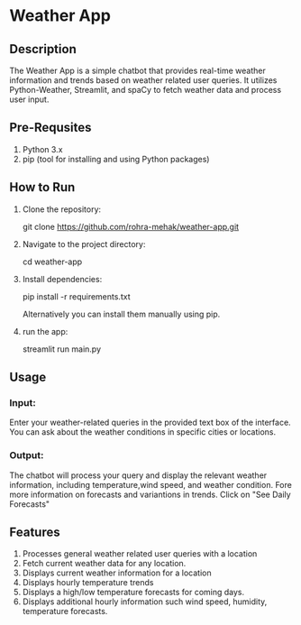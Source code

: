 # Weather App

## Description
The Weather App is a simple chatbot that provides real-time weather information and trends based on weather related user queries. It utilizes Python-Weather, Streamlit, and spaCy to fetch weather data and process user input.

## Pre-Requsites
1. Python 3.x
2. pip (tool for installing and using Python packages)

## How to Run
1. Clone the repository:

   git clone https://github.com/rohra-mehak/weather-app.git

2. Navigate to the project directory:

   cd weather-app

3. Install dependencies:

   pip install -r requirements.txt

   Alternatively you can install them manually using pip. 

4. run the app:

   streamlit run main.py

## Usage
### Input: 
Enter your weather-related queries in the provided text box of the interface. You can ask about the weather conditions in specific cities or locations.
### Output: 
The chatbot will process your query and display the relevant weather information, including temperature,wind speed, and weather condition.
Fore more information on forecasts and variantions in trends. Click on "See Daily Forecasts"

## Features
1. Processes general weather related user queries with a location
2. Fetch current weather data for any location.
3. Displays current weather information for a location
4. Displays hourly temperature trends
5. Displays a high/low temperature forecasts for coming days.
6. Displays additional hourly information such wind speed, humidity, temperature forecasts.

